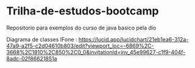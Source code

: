 # Trilha-de-estudos-bootcamp
Repositorio para exemplos do curso de java basico pela dio

Diagrama de classes IFone : https://lucid.app/lucidchart/21eb1ea6-312a-47a9-a2f5-c2d04610b803/edit?viewport_loc=-6869%2C-3668%2C1810%2C850%2C0_0&invitationId=inv_45e99627-c1f9-404f-8adc-02f86621851a
